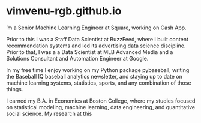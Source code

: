 # vimvenu-rgb.github.io

’m a Senior Machine Learning Engineer at Square, working on Cash App.

Prior to this I was a Staff Data Scientist at BuzzFeed, where I built content recommendation systems and led its advertising data science discipline. Prior to that, I was a a Data Scientist at MLB Advanced Media and a Solutions Consultant and Automation Engineer at Google.

In my free time I enjoy working on my Python package pybaseball, writing the Baseball IQ baseball analytics newsletter, and staying up to date on machine learning systems, statistics, sports, and any combination of those things.

I earned my B.A. in Economics at Boston College, where my studies focused on statistical modeling, machine learning, data engineering, and quantitative social science. My research at this
